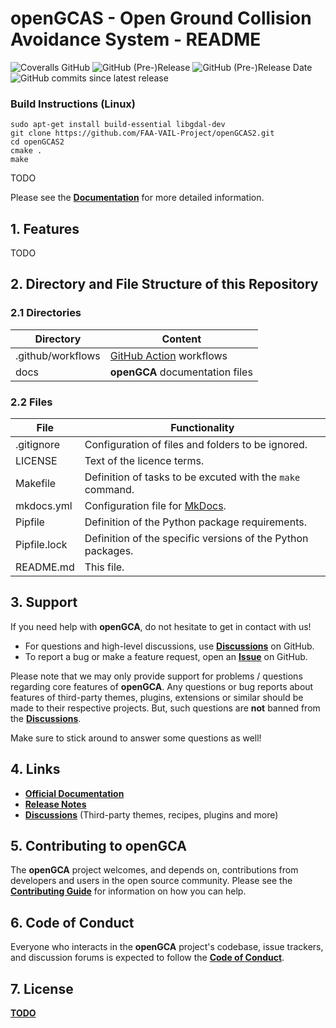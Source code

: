 # openGCAS - Open Ground Collision Avoidance System - README

![Coveralls GitHub](https://img.shields.io/coveralls/github/FAA-VAIL-Project/openGCA.svg)
![GitHub (Pre-)Release](https://img.shields.io/github/v/release/FAA-VAIL-Project/openGCAS?include_prereleases)
![GitHub (Pre-)Release Date](https://img.shields.io/github/release-date-pre/FAA-VAIL-Project/openGCAS)
![GitHub commits since latest release](https://img.shields.io/github/commits-since/FAA-VAIL-Project/openGCAS/0.9.6)

### Build Instructions (Linux)

```shell
sudo apt-get install build-essential libgdal-dev
git clone https://github.com/FAA-VAIL-Project/openGCAS2.git
cd openGCAS2
cmake .
make
```

TODO

Please see the **[Documentation](https://faa-vail-project.github.io/openGCAS/)** for more detailed information.

## 1. Features

TODO

## 2. Directory and File Structure of this Repository

### 2.1 Directories

| Directory         | Content                                                                     |
|-------------------|-----------------------------------------------------------------------------|
| .github/workflows | [GitHub Action](https://github.com/actions) workflows                       |
| docs              | **openGCA** documentation files                                                 |

### 2.2 Files

| File             | Functionality                                                                                                                                                                                                                                                                                                                                                                |
|------------------|------------------------------------------------------------------------------------------------------------------------------------------------------------------------------------------------------------------------------------------------------------------------------------------------------------------------------------------------------------------------------|
| .gitignore       | Configuration of files and folders to be ignored.                                                                                                                                                                                                                                                                                                                            |
| LICENSE          | Text of the licence terms.                                                                                                                                                                                                                                                                                                                                                   |
| Makefile         | Definition of tasks to be excuted with the `make` command.                                                                                                                                                                                                                                                                                                                   |
| mkdocs.yml       | Configuration file for [MkDocs](https://github.com/mkdocs/mkdocs/).                                                                                                                                                                                                                                                                                                          |
| Pipfile          | Definition of the Python package requirements.                                                                                                                                                                                                                                                                                                                               |
| Pipfile.lock     | Definition of the specific versions of the Python packages.                                                                                                                                                                                                                                                                                                                  |
| README.md        | This file.                                                                                                                                                                                                                                                                                                                                                                   |

## 3. Support

If you need help with **openGCA**, do not hesitate to get in contact with us!

- For questions and high-level discussions, use **[Discussions](https://github.com/KonnexionsGmbH/openGCA/discussions)** on GitHub.
- To report a bug or make a feature request, open an **[Issue](https://github.com/KonnexionsGmbH/openGCA/issues)** on GitHub.

Please note that we may only provide support for problems / questions regarding core features of **openGCA**.
Any questions or bug reports about features of third-party themes, plugins, extensions or similar should be made to their respective projects.
But, such questions are **not** banned from the **[Discussions](https://github.com/KonnexionsGmbH/openGCA/discussions)**.

Make sure to stick around to answer some questions as well!

## 4. Links

- **[Official Documentation](https://FAA-VAIL-Project.github.io/openGCA)**
- **[Release Notes](https://FAA-VAIL-Project.github.io/openGCA/release_notes)**
- **[Discussions](https://github.com/KonnexionsGmbH/openGCA/discussions)** (Third-party themes, recipes, plugins and more)

## 5. Contributing to openGCA

The **openGCA** project welcomes, and depends on, contributions from developers and users in the open source community.
Please see the **[Contributing Guide](https://FAA-VAIL-Project.github.io/openGCA/contributing)** for
information on how you can help.

## 6. Code of Conduct

Everyone who interacts in the **openGCA** project's codebase, issue trackers, and discussion forums is expected to follow the **[Code of Conduct](https://FAA-VAIL-Project.github.io/openGCA/code_of_conduct)**.

## 7. License

**[TODO](https://FAA-VAIL-Project.github.io/openGCA/license)**
